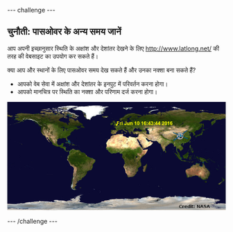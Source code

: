 --- challenge ---
## चुनौती: पासओवर के अन्य समय जानें

आप अपनी इच्छानुसार स्थिति के अक्षांश और देशांतर देखने के लिए <a href="http://www.latlong.net/" target="_blank">http://www.latlong.net/</a> की तरह की वेबसाइट का उपयोग कर सकते हैं। 

क्या आप और स्थानों के लिए पासओवर समय देख सकते हैं और उनका नक्शा बना सकते हैं? 

+ आपको वेब सेवा में अक्षांश और देशांतर के इनपुट में परिवर्तन करना होगा। 
+ आपको मानचित्र पर स्थिति का नक्शा और परिणाम दर्ज करना होगा। 

![screenshot](images/iss-final.png)




--- /challenge ---
